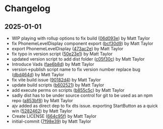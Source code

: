# Changelog


## 2025-01-01
- WIP playing with rollup options to fix build ([06d093e](https://github.com/matthewjosephtaylor/avatar-3d/commit/06d093e9e402cfc7d883e98bf46974906bc6e76d)) by Matt Taylor
- fix PhonemeLevelDisplay component export ([bcf30d9](https://github.com/matthewjosephtaylor/avatar-3d/commit/bcf30d941ab3adf8aef83d930828eb93093aefc8)) by Matt Taylor
- export PhonemeLevelDisplay ([473ac2e](https://github.com/matthewjosephtaylor/avatar-3d/commit/473ac2e937f3641bec5bfc8528475f657fc650f7)) by Matt Taylor
- fix typo in version script ([50e23e1](https://github.com/matthewjosephtaylor/avatar-3d/commit/50e23e1110acae37571016193fcafd62cd9f1d94)) by Matt Taylor
- updated version script to add dist folder ([c05f30c](https://github.com/matthewjosephtaylor/avatar-3d/commit/c05f30ccc5de19275e1b2e5075519963f33c23a1)) by Matt Taylor
- Introduce Vads ([fae6b8d](https://github.com/matthewjosephtaylor/avatar-3d/commit/fae6b8d04167fc97db779887c0a57dcfa2db485a)) by Matt Taylor
- version->publish script name to fix version number replace bug ([dbd464d](https://github.com/matthewjosephtaylor/avatar-3d/commit/dbd464d8058f09c475bd6c913b807f5c3de9fd5f)) by Matt Taylor
- fix vite build issue ([90182d4](https://github.com/matthewjosephtaylor/avatar-3d/commit/90182d43196dcc656ca9d7224abd19051eb67d9b)) by Matt Taylor
- update build scripts ([b602521](https://github.com/matthewjosephtaylor/avatar-3d/commit/b60252121f524c2b752fef7441de714dfcf76f68)) by Matt Taylor
- add execute perms on scripts ([b855c5c](https://github.com/matthewjosephtaylor/avatar-3d/commit/b855c5c68684d78b411c1391757a5b39b4e87766)) by Matt Taylor
- sadly dist has to be under source control for git to be used as an npm repo ([a853bf8](https://github.com/matthewjosephtaylor/avatar-3d/commit/a853bf89b1e43f2ebe03ba41d701026dde73dc51)) by Matt Taylor
- ajv added as direct dep to fix dts issue. exporting StartButton as a quick win ([5282462](https://github.com/matthewjosephtaylor/avatar-3d/commit/52824627600e5ed158868ee46208320f9797ea82)) by Matt Taylor
- Create LICENSE ([664c95f](https://github.com/matthewjosephtaylor/avatar-3d/commit/664c95f75299bcc7f6f1f2ac555a6f272a5d842e)) by Matt Taylor
- initial-commit ([7f98e39](https://github.com/matthewjosephtaylor/avatar-3d/commit/7f98e3927dfa9d7abadcf9d151222fbf794ed75d)) by Matt Taylor
